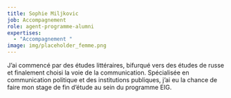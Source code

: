 ```yaml
---
title: Sophie Miljkovic
job: Accompagnement
role: agent-programme-alumni
expertises:
  - "Accompagnement "
image: img/placeholder_femme.png
---
```



J’ai commencé par des études littéraires, bifurqué vers des études de russe et finalement choisi la voie de la communication. Spécialisée en communication politique et des institutions publiques, j’ai eu la chance de faire mon stage de fin d’étude au sein du programme EIG.